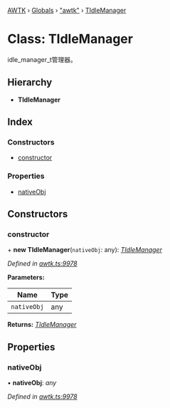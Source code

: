 [AWTK](../README.md) › [Globals](../globals.md) › ["awtk"](../modules/_awtk_.md) › [TIdleManager](_awtk_.tidlemanager.md)

# Class: TIdleManager

idle_manager_t管理器。

## Hierarchy

* **TIdleManager**

## Index

### Constructors

* [constructor](_awtk_.tidlemanager.md#constructor)

### Properties

* [nativeObj](_awtk_.tidlemanager.md#nativeobj)

## Constructors

###  constructor

\+ **new TIdleManager**(`nativeObj`: any): *[TIdleManager](_awtk_.tidlemanager.md)*

*Defined in [awtk.ts:9978](https://github.com/zlgopen/awtk-binding/blob/066f953/tools/code_gen/js/output/awtk.ts#L9978)*

**Parameters:**

Name | Type |
------ | ------ |
`nativeObj` | any |

**Returns:** *[TIdleManager](_awtk_.tidlemanager.md)*

## Properties

###  nativeObj

• **nativeObj**: *any*

*Defined in [awtk.ts:9978](https://github.com/zlgopen/awtk-binding/blob/066f953/tools/code_gen/js/output/awtk.ts#L9978)*
